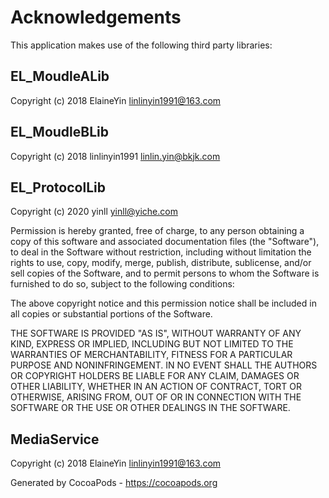# Acknowledgements
This application makes use of the following third party libraries:

## EL_MoudleALib

Copyright (c) 2018 ElaineYin <linlinyin1991@163.com>



## EL_MoudleBLib

Copyright (c) 2018 linlinyin1991 <linlin.yin@bkjk.com>



## EL_ProtocolLib

Copyright (c) 2020 yinll <yinll@yiche.com>

Permission is hereby granted, free of charge, to any person obtaining a copy
of this software and associated documentation files (the "Software"), to deal
in the Software without restriction, including without limitation the rights
to use, copy, modify, merge, publish, distribute, sublicense, and/or sell
copies of the Software, and to permit persons to whom the Software is
furnished to do so, subject to the following conditions:

The above copyright notice and this permission notice shall be included in
all copies or substantial portions of the Software.

THE SOFTWARE IS PROVIDED "AS IS", WITHOUT WARRANTY OF ANY KIND, EXPRESS OR
IMPLIED, INCLUDING BUT NOT LIMITED TO THE WARRANTIES OF MERCHANTABILITY,
FITNESS FOR A PARTICULAR PURPOSE AND NONINFRINGEMENT. IN NO EVENT SHALL THE
AUTHORS OR COPYRIGHT HOLDERS BE LIABLE FOR ANY CLAIM, DAMAGES OR OTHER
LIABILITY, WHETHER IN AN ACTION OF CONTRACT, TORT OR OTHERWISE, ARISING FROM,
OUT OF OR IN CONNECTION WITH THE SOFTWARE OR THE USE OR OTHER DEALINGS IN
THE SOFTWARE.


## MediaService

Copyright (c) 2018 ElaineYin <linlinyin1991@163.com>


Generated by CocoaPods - https://cocoapods.org
